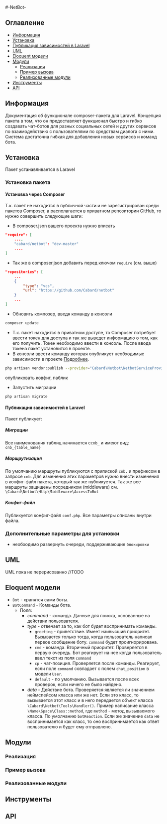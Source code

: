 #-NetBot-

## Оглавление
- [Информация](#info)
- [Установка](#install)
- [Публикация зависимостей в Laravel](#composer-publish-info)
- [UML](#uml)
- [Eloquent модели](#models)
- [Модули](#modules)
    - [Реализация](#modules-realization)
    - [Пример вызова](#modules-call)
    - [Реализованные модули](#modules-list)
- [Инструменты](#tools)
- [API](#api)


## <a name="info">Информация</a>
Документация об функционале composer-пакета для Laravel.
Концепция пакета в том, что он предоставляет функционал быстро и гибко создавать чат-ботов
для разных социальных сетей и других сервисов по взаимодействию с пользователями по средствам диалога с ними.
Система достаточна гибкая для добавления новых сервисов и команд бота.


## <a name="install">Установка</a>
Пакет устанавливается в Laravel
### <a name="install-package">Установка пакета</a>
#### <a name="install-compoesr">Установка через Composer</a>
Т.к. пакет не находится в публичной части и не зарегистрирован среди пакетов Composer, а
располагается в приватном репозитории GitHub, то нужно совершить следующие шаги:
- В composer.json вашего проекта нужно вписать 
```json
"require": [
    ...,
    "cabard/netbot": "dev-master"
    ....
]
```
- Так же в composer.json добавить перед ключом `require` (см. выше)
```json
"repositories": [
    ...
    {
        "type": "vcs",
        "url": "https://github.com/Cabard/netbot"
    }
    ...
]
```
- Обновить композер, введя команду в консоли
```bash
composer update
```
- Т.к. пакет находится в приватном доступе, то Composer потребует ввести 
  токен для доступа и так же выведет информацию о том, как его получить. 
  Токен необходимо ввести в консоль. После ввода токена пакет установится в проекте.
- В консоли ввести команду которая опубликует необходимые зависимости в проекте [Подробнее](#composer-publish-info).
```bash
php artisan vendor:publish --provider="Cabard\Netbot\NetbotServiceProvider"
```
опубликовать ковфиг, паблик
- Запустить миграции
```bash
php artisan migrate
```

#### <a name="modules">Публикация зависимостей в Laravel</a>
Пакет публикует: 
##### Миграции
Все наименования таблиц начинается с`cnb_` и имеют вид: `cnb_{table_name}`
##### Маршрутизация
По умолчанию маршруты публикуются с припиской `cnb.` и префиксом в запросе `cnb`.
Для изменения этих параметров нужно внести изменения в конфиг-файл пакета, который так же публикуется.
Так же все маршруты защищены посредником (middleware) см. `\Cabard\Netbot\Http\Middleware\AccessToBot`
##### Конфиг-файл
Публикуется конфиг-файл `conf.php`. Все параметры описаны внутри файла.


### <a name="install-compoesr">Дополнительные параметры для установки</a>
- необходимо развернуть очереди, поддерживающие `блокировки`

## <a name="uml">UML</a>
UML пока не перерисованно //TODO

## <a name="models">Eloquent модели</a>
- `Bot` - хранятся сами боты.
- `BotCommand` - Команды бота.
  - Поля:
    - *command* - команда. Данные для поиска, основанные на действии пользователя.
    - *type* - отвечает за то, как бот будет воспринимать команды.
      - `greeting` - приветствие. Имеет наивысший приоритет. Вызывается только тогда, когда пользователь написал первое сообщение боту. `command` будет проигнорирована.
      - `cmd` - команда. Вторичный приоритет. Проверяется в первую очередь. Бот реагирует на нее когда пользователь ввел текст из поля `command`
      - `cp` - чат-позиция. Проверяется после команды. Реагирует, если поле `command` совпадает с полем `chat_position` в модели `User`.
      - `default` - по умолчанию. Вызывается после всех проверок, если ничего не было найдено.
    - *data* - Действие бота. Проверяется является ли значением неймспейсом класса или же нет. Если это класс, то вызывается этот класс и в него передается объект класса `\Cabard\Netbot\Tools\Handler()`. Пример написание класса `\Name\Space\Class::method`, где `method` - метод вызываемого класса. 
      По умолчанию `botReaction`. Если же значение `data` не воспринимается как класс, то оно воспринимается как ответ пользователю и будет ему отправлено.

## <a name="modules">Модули</a>
### <a name="modules-realization">Реализация</a>
### <a name="modules-call">Пример вызова</a>
### <a name="modules-list">Реализованные модули</a>
## <a name="tools">Инструменты</a>
## <a name="api">API</a>
